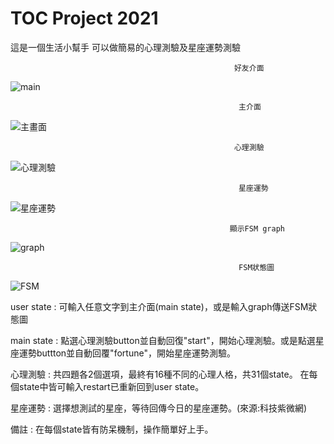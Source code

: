 # TOC Project 2021

這是一個生活小幫手
可以做簡易的心理測驗及星座運勢測驗


                                                      好友介面
						      
![main](https://user-images.githubusercontent.com/92910688/147869373-c4d457d4-9227-4162-862d-002e8ef0a96b.jpg)

                                                       主介面
						       
![主畫面](https://user-images.githubusercontent.com/92910688/147869364-13fb1080-378f-4855-80de-f1698f204309.jpg)

                                                      心理測驗
						      
![心理測驗](https://user-images.githubusercontent.com/92910688/147869386-d94ec599-6eaf-4354-a0ed-a5f6b77c2c28.jpg)

                                                       星座運勢
						       
![星座運勢](https://user-images.githubusercontent.com/92910688/147869391-d47a78c3-93ff-41de-94bb-d14a18513931.jpg)

                                                     顯示FSM graph
						     
![graph](https://user-images.githubusercontent.com/92910688/147869405-388517d7-690c-43fb-802d-ab1bd7361496.jpg)

                                                       FSM狀態圖
						       
![FSM](https://user-images.githubusercontent.com/92910688/147869396-e7d1219c-e9a2-4f11-8f32-19621906d6da.jpg)

user state : 可輸入任意文字到主介面(main state)，或是輸入graph傳送FSM狀態圖

main state : 點選心理測驗button並自動回復"start"，開始心理測驗。或是點選星座運勢buttton並自動回覆"fortune"，開始星座運勢測驗。

心理測驗    : 共四題各2個選項，最終有16種不同的心理人格，共31個state。
             在每個state中皆可輸入restart已重新回到user state。
	   
星座運勢    : 選擇想測試的星座，等待回傳今日的星座運勢。(來源:科技紫微網)

備註        : 在每個state皆有防呆機制，操作簡單好上手。
